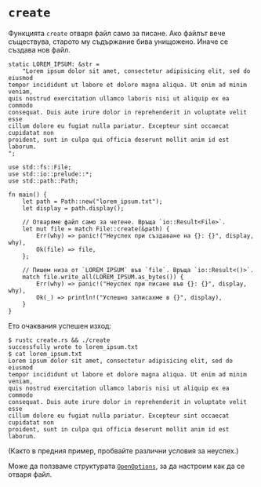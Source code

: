 # `create`

Функцията `create` отваря файл само за писане. Ако файлът вече съществува,
старото му съдържание бива унищожено. Иначе се създава нов файл.

```rust,ignore
static LOREM_IPSUM: &str =
    "Lorem ipsum dolor sit amet, consectetur adipisicing elit, sed do eiusmod
tempor incididunt ut labore et dolore magna aliqua. Ut enim ad minim veniam,
quis nostrud exercitation ullamco laboris nisi ut aliquip ex ea commodo
consequat. Duis aute irure dolor in reprehenderit in voluptate velit esse
cillum dolore eu fugiat nulla pariatur. Excepteur sint occaecat cupidatat non
proident, sunt in culpa qui officia deserunt mollit anim id est laborum.
";

use std::fs::File;
use std::io::prelude::*;
use std::path::Path;

fn main() {
    let path = Path::new("lorem_ipsum.txt");
    let display = path.display();

    // Отваряме файл само за четене. Връща `io::Result<File>`.
    let mut file = match File::create(&path) {
        Err(why) => panic!("Неуспех при създаване на {}: {}", display, why),
        Ok(file) => file,
    };

    // Пишем низа от `LOREM_IPSUM` във `file`. Връща `io::Result<()>`.
    match file.write_all(LOREM_IPSUM.as_bytes()) {
        Err(why) => panic!("Неуспех при писане във {}: {}", display, why),
        Ok(_) => println!("Успешно записахме в {}", display),
    }
}
```

Ето очаквания успешен изход:

```shell
$ rustc create.rs && ./create
successfully wrote to lorem_ipsum.txt
$ cat lorem_ipsum.txt
Lorem ipsum dolor sit amet, consectetur adipisicing elit, sed do eiusmod
tempor incididunt ut labore et dolore magna aliqua. Ut enim ad minim veniam,
quis nostrud exercitation ullamco laboris nisi ut aliquip ex ea commodo
consequat. Duis aute irure dolor in reprehenderit in voluptate velit esse
cillum dolore eu fugiat nulla pariatur. Excepteur sint occaecat cupidatat non
proident, sunt in culpa qui officia deserunt mollit anim id est laborum.
```

(Както в предния пример, пробвайте различни условия за неуспех.)

Може да ползваме структурата [`OpenOptions`], за да настроим как да се отваря файл.

[`OpenOptions`]: https://doc.rust-lang.org/std/fs/struct.OpenOptions.html
